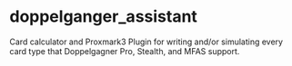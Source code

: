 # doppelganger_assistant
Card calculator and Proxmark3 Plugin for writing and/or simulating every card type that Doppelgagner Pro, Stealth, and MFAS support.
